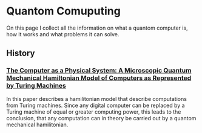 # Quantom Comuputing

On this page I collect all the information on what a quantom computer is, how it works and what problems it can solve.

## History

### [The Computer as a Physical System: A Microscopic Quantum Mechanical Hamiltonian Model of Computers as Represented by Turing Machines ](https://link.springer.com/content/pdf/10.1007/BF01011339.pdf) ###

In this paper describes a hamilitonian model that describe computations from Turing machines. Since any digital computer
can be replaced by a Turing machine of equal or greater computing power, this leads to the conclusion, that any computation can in theory be carried out by a quantom mechanical hamilitonian.

